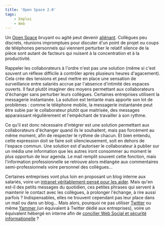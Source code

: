 ```yaml
---
title: 'Open Space 2.0'
tags:
    - Emploi
    - Web
---
```


Un [Open Space](https://fr.wikipedia.org/wiki/Am%C3%A9nagement_en_open_space)
bruyant ou agité peut devenir
[aliénant](http://www.guilhembertholet.com/blog/2009/07/31/livre-lopen-space-ma-tuer/).
Collègues peu discrets, réunions impromptues pour discuter d'un point de projet
ou coups de téléphones personnels qui viennent perturber le relatif silence de
la pièce sont autant de facteurs qui nuisent à la concentration et à la
productivité.

Rappeler les collaborateurs à l'ordre n'est pas une solution (même si c'est
souvent un réflexe difficile à contrôler après plusieurs heures d'agacement).
Cela crée des tensions et peut mettre en place une sensation de surveillance
entre salariés accrue par l'absence d'intimité des espaces ouverts. Il faut
plutôt imaginer des moyens permettant aux collaborateurs d'échanger sans
perturber leurs collègues. Certaines entreprises utilisent la messagerie
instantanée. La solution est tentante mais apporte son lot de problèmes : comme
le téléphone mobile, la messagerie instantanée peut être subie par le
collaborateur plutôt que maitrisée, des messages apparaissant régulièrement et
l'empêchant de travailler à son rythme.

Ce qu'il est donc nécessaire d'intégrer est une solution permettant aux
collaborateurs d'échanger quand ils le souhaitent, mais pas forcément au même
moment, afin de respecter le rythme de chacun. Et bien entendu, cette expression
doit se faire soit silencieusement, soit en dehors de l'espace commun. Une
solution est d'autoriser le collaborateur à publier sur un média une information
que les autres iront consommer au moment le plus opportun de leur agenda. Le
mail remplit souvent cette fonction, mais l'information professionnelle se
retrouve alors mélangée aux commentaires semi-professionnels voire personnel des
collègues…

Certaines entreprises vont plus loin en proposant un blog interne aux salariés,
voire un
[intranet véritablement pensé pour les aider](http://www.capitaine-commerce.com/2009/08/07/23636-comment-rater-ou-reussir-son-intranet/).
Mais qu'en est-il des petits messages du quotidien, ces petites phrases qui
servent à maintenir le contact avec les collègues, à prolonger l'échange, à rire
aussi parfois ? Indispensables, elles ne trouvent cependant pas leur place dans
un mail ou dans un blog… Mais alors, pourquoi ne pas utiliser
[Twitter](http://www.thierryrousseau.net/twitter-en-entreprise/) ou même
[Yammer ](http://www.presse-citron.net/yammer-le-twitter-version-corporate/)(un
équivalent à Twitter dédié aux entreprises), voire un équivalent hébergé en
interne afin de
[concilier Web Social et sécurité informationelle](http://web.archive.org/web/20130331235850///www.duperrin.com/2009/08/25/lentreprise-2-0-menace-t-elle-la-securite/) ?
